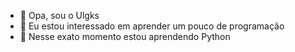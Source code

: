 - 👋 Opa, sou o Ulgks
- 👀 Eu estou interessado em aprender um pouco de programação
- 🌱 Nesse exato momento estou aprendendo Python
